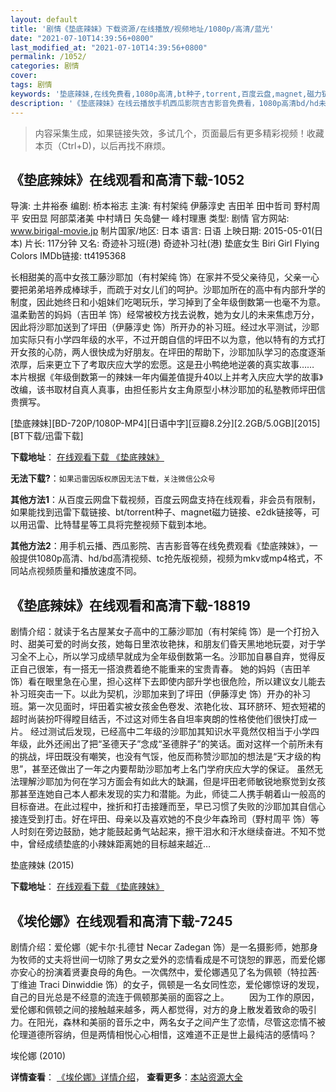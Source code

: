 ```yaml
---
layout: default
title: '剧情《垫底辣妹》下载资源/在线播放/视频地址/1080p/高清/蓝光'
date: "2021-07-10T14:39:56+0800"
last_modified_at: "2021-07-10T14:39:56+0800"
permalink: /1052/
categories: 剧情
cover:
tags: 剧情
keywords: '垫底辣妹,在线免费看,1080p高清,bt种子,torrent,百度云盘,magnet,磁力链,迅雷下载资源'
description: '《垫底辣妹》在线云播放手机西瓜影院吉吉影音免费看，1080p高清bd/hd未删减完整版和tc抢先枪版，mkv/mp4格式，附带bt/torrent种子、magnet/磁力链、百度云盘、网盘资源迅雷下载链接'
---
```


>内容采集生成，如果链接失效，多试几个，页面最后有更多精彩视频！收藏本页（Ctrl+D)，以后再找不麻烦。


## 《垫底辣妹》在线观看和高清下载-1052

导演: 土井裕泰 编剧: 桥本裕志 主演: 有村架纯 伊藤淳史 吉田羊 田中哲司 野村周平 安田显 阿部菜渚美 中村靖日 矢岛健一 峰村理惠 类型: 剧情 官方网站: www.birigal-movie.jp 制片国家/地区: 日本 语言: 日语 上映日期: 2015-05-01(日本) 片长: 117分钟 又名: 奇迹补习班(港) 奇迹补习社(港) 垫底女生 Biri Girl Flying Colors IMDb链接: tt4195368

长相甜美的高中女孩工藤沙耶加（有村架纯 饰）在家并不受父亲待见，父亲一心要把弟弟培养成棒球手，而疏于对女儿们的呵护。沙耶加所在的高中有内部升学的制度，因此她终日和小姐妹们吃喝玩乐，学习掉到了全年级倒数第一也毫不为意。温柔勤苦的妈妈（吉田羊 饰）经常被校方找去说教，她为女儿的未来焦虑万分，因此将沙耶加送到了坪田（伊藤淳史 饰）所开办的补习班。经过水平测试，沙耶加实际只有小学四年级的水平，不过开朗自信的坪田不以为意，他以特有的方式打开女孩的心防，两人很快成为好朋友。在坪田的帮助下，沙耶加队学习的态度逐渐浓厚，后来更立下了考取庆应大学的宏愿。这是丑小鸭绝地逆袭的真实故事…… 本片根据《年级倒数第一的辣妹一年内偏差值提升40以上并考入庆应大学的故事》改编，该书取材自真人真事，由担任影片女主角原型小林沙耶加的私塾教师坪田信贵撰写。


[垫底辣妹][BD-720P/1080P-MP4][日语中字][豆瓣8.2分][2.2GB/5.0GB][2015][BT下载/迅雷下载]

**下载地址**： [在线观看下载 《垫底辣妹》](https://www.btdx8.com/torrent/biri_girl_2015.html) 


**无法下载?**：`如果迅雷因版权原因无法下载，关注微信公众号 `

**其他方法1**：从百度云网盘下载视频，百度云网盘支持在线观看，非会员有限制，如果能找到迅雷下载链接、bt/torrent种子、magnet磁力链接、e2dk链接等，可以用迅雷、比特彗星等工具将完整视频下载到本地。

**其他方法2**：用手机云播、西瓜影院、吉吉影音等在线免费观看《垫底辣妹》，一般提供1080p高清、hd/bd高清视频、tc抢先版视频，视频为mkv或mp4格式，不同站点视频质量和播放速度不同。


## 《垫底辣妹》在线观看和高清下载-18819

剧情介绍：就读于名古屋某女子高中的工藤沙耶加（有村架纯 饰）是一个打扮入时、甜美可爱的时尚女孩，她每日里浓妆艳抹，和朋友们昏天黑地地玩耍，对于学习全不上心，所以学习成绩早就成为全年级倒数第一名。沙耶加自暴自弃，觉得反正自己很笨，有一搭无一搭浪费着绝不能重来的宝贵青春。   她的妈妈（吉田羊 饰）看在眼里急在心里，担心这样下去即使内部升学也很危险，所以建议女儿能去补习班突击一下。以此为契机，沙耶加来到了坪田（伊藤淳史 饰）开办的补习班。第一次见面时，坪田着实被女孩金色卷发、浓艳化妆、耳环脐环、短衣短裙的超时尚装扮吓得瞠目结舌，不过这对师生各自坦率爽朗的性格使他们很快打成一片。   经过测试后发现，已经高中二年级的沙耶加其知识水平竟然仅相当于小学四年级，此外还闹出了把“圣德天子”念成“圣德胖子”的笑话。面对这样一个前所未有的挑战，坪田既没有嘲笑，也没有气馁，他反而称赞沙耶加的想法是“天才级的构思”，甚至还做出了一年之内要帮助沙耶加考上名门学府庆应大学的保证。   虽然无法理解沙耶加为何在学习方面会有如此大的缺漏，但是坪田老师敏锐地察觉到女孩那甚至连她自己本人都未发现的实力和潜能。为此，师徒二人携手朝着山一般高的目标奋进。在此过程中，挫折和打击接踵而至，早已习惯了失败的沙耶加其自信心接连受到打击。好在坪田、母亲以及喜欢她的不良少年森玲司（野村周平 饰）等人时刻在旁边鼓励，她才能鼓起勇气站起来，擦干泪水和汗水继续奋进。不知不觉中，曾经成绩垫底的小辣妹距离她的目标越来越近…


垫底辣妹 (2015)

**下载地址**： [在线观看下载 《垫底辣妹》](https://www.btbtdy.me/btdy/dy64.html) 


## 《埃伦娜》在线观看和高清下载-7245

剧情介绍：爱伦娜（妮卡尔·扎德甘 Necar Zadegan 饰）是一名摄影师，她那身为牧师的丈夫将世间一切除了男女之爱外的恋情看成是不可饶恕的罪恶，而爱伦娜亦安心的扮演着贤妻良母的角色。一次偶然中，爱伦娜遇见了名为佩顿（特拉茜·丁维迪 Traci Dinwiddie 饰）的女子，佩顿是一名女同性恋，爱伦娜惊讶的发现，自己的目光总是不经意的流连于佩顿那美丽的面容之上。 　　因为工作的原因，爱伦娜和佩顿之间的接触越来越多，两人都觉得，对方的身上散发着致命的吸引力。在阳光，森林和美丽的音乐之中，两名女子之间产生了恋情，尽管这恋情不被伦理道德所容纳，但是两情相悦心心相惜，这难道不正是世上最纯洁的感情吗？


埃伦娜 (2010)

**详情查看**： [《埃伦娜》详情介绍](/movie/7245/)， **查看更多**：[本站资源大全](/movie/t/all/)

